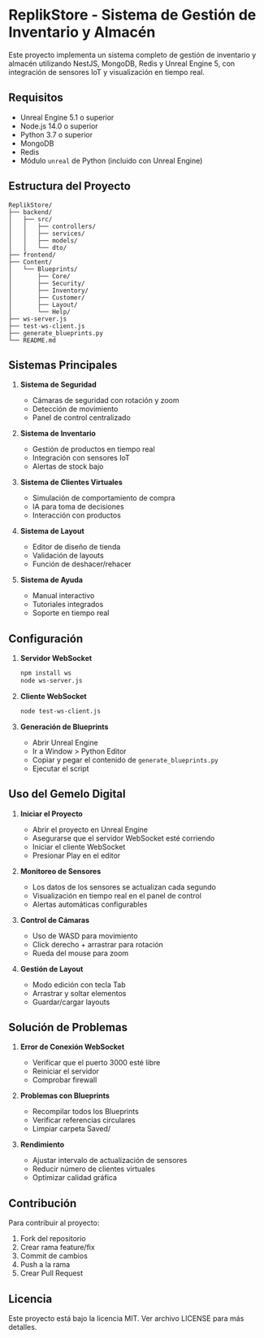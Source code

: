 # ReplikStore - Sistema de Gestión de Inventario y Almacén

Este proyecto implementa un sistema completo de gestión de inventario y almacén utilizando NestJS, MongoDB, Redis y Unreal Engine 5, con integración de sensores IoT y visualización en tiempo real.

## Requisitos

- Unreal Engine 5.1 o superior
- Node.js 14.0 o superior
- Python 3.7 o superior
- MongoDB
- Redis
- Módulo `unreal` de Python (incluido con Unreal Engine)

## Estructura del Proyecto

```
ReplikStore/
├── backend/
│   ├── src/
│   │   ├── controllers/
│   │   ├── services/
│   │   ├── models/
│   │   └── dto/
├── frontend/
├── Content/
│   └── Blueprints/
│       ├── Core/
│       ├── Security/
│       ├── Inventory/
│       ├── Customer/
│       ├── Layout/
│       └── Help/
├── ws-server.js
├── test-ws-client.js
├── generate_blueprints.py
└── README.md
```

## Sistemas Principales

1. **Sistema de Seguridad**
   - Cámaras de seguridad con rotación y zoom
   - Detección de movimiento
   - Panel de control centralizado

2. **Sistema de Inventario**
   - Gestión de productos en tiempo real
   - Integración con sensores IoT
   - Alertas de stock bajo

3. **Sistema de Clientes Virtuales**
   - Simulación de comportamiento de compra
   - IA para toma de decisiones
   - Interacción con productos

4. **Sistema de Layout**
   - Editor de diseño de tienda
   - Validación de layouts
   - Función de deshacer/rehacer

5. **Sistema de Ayuda**
   - Manual interactivo
   - Tutoriales integrados
   - Soporte en tiempo real

## Configuración

1. **Servidor WebSocket**
   ```bash
   npm install ws
   node ws-server.js
   ```

2. **Cliente WebSocket**
   ```bash
   node test-ws-client.js
   ```

3. **Generación de Blueprints**
   - Abrir Unreal Engine
   - Ir a Window > Python Editor
   - Copiar y pegar el contenido de `generate_blueprints.py`
   - Ejecutar el script

## Uso del Gemelo Digital

1. **Iniciar el Proyecto**
   - Abrir el proyecto en Unreal Engine
   - Asegurarse que el servidor WebSocket esté corriendo
   - Iniciar el cliente WebSocket
   - Presionar Play en el editor

2. **Monitoreo de Sensores**
   - Los datos de los sensores se actualizan cada segundo
   - Visualización en tiempo real en el panel de control
   - Alertas automáticas configurables

3. **Control de Cámaras**
   - Uso de WASD para movimiento
   - Click derecho + arrastrar para rotación
   - Rueda del mouse para zoom

4. **Gestión de Layout**
   - Modo edición con tecla Tab
   - Arrastrar y soltar elementos
   - Guardar/cargar layouts

## Solución de Problemas

1. **Error de Conexión WebSocket**
   - Verificar que el puerto 3000 esté libre
   - Reiniciar el servidor
   - Comprobar firewall

2. **Problemas con Blueprints**
   - Recompilar todos los Blueprints
   - Verificar referencias circulares
   - Limpiar carpeta Saved/

3. **Rendimiento**
   - Ajustar intervalo de actualización de sensores
   - Reducir número de clientes virtuales
   - Optimizar calidad gráfica

## Contribución

Para contribuir al proyecto:
1. Fork del repositorio
2. Crear rama feature/fix
3. Commit de cambios
4. Push a la rama
5. Crear Pull Request

## Licencia

Este proyecto está bajo la licencia MIT. Ver archivo LICENSE para más detalles. 